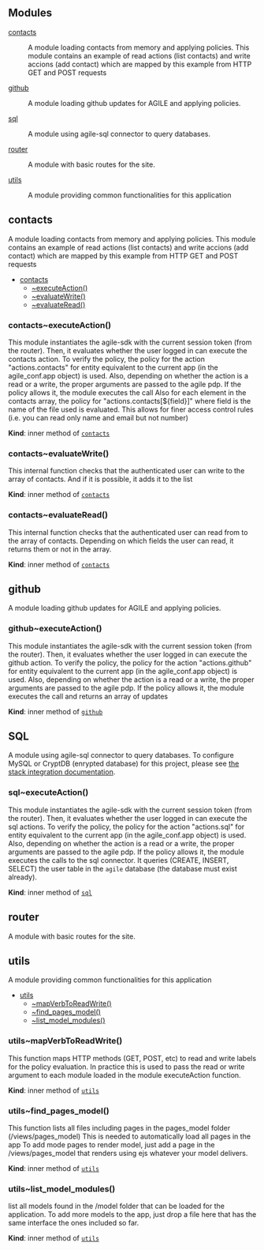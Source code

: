 ## Modules

<dl>
<dt><a href="#module_contacts">contacts</a></dt>
<dd><p>A module loading contacts from memory and applying policies.
This module contains an example of read actions (list contacts) and write accions (add contact) which are mapped by this example from HTTP GET and POST requests</p>
</dd>
<dt><a href="#module_github">github</a></dt>
<dd><p>A module loading github updates for AGILE and applying policies.</p>
</dd>
<dt><a href="#module_sql">sql</a></dt>
<dd><p>A module using agile-sql connector to query databases.</p>
</dd>
<dt><a href="#module_router">router</a></dt>
<dd><p>A module with basic routes for the site.</p>
</dd>
<dt><a href="#module_utils">utils</a></dt>
<dd><p>A module providing common functionalities for this application</p>
</dd>
</dl>

<a name="module_contacts"></a>

## contacts
A module loading contacts from memory and applying policies.
This module contains an example of read actions (list contacts) and write accions (add contact) which are mapped by this example from HTTP GET and POST requests


* [contacts](#module_contacts)
    * [~executeAction()](#module_contacts..executeAction)
    * [~evaluateWrite()](#module_contacts..evaluateWrite)
    * [~evaluateRead()](#module_contacts..evaluateRead)

<a name="module_contacts..executeAction"></a>

### contacts~executeAction()
This module instantiates the agile-sdk with the current session token (from the router).
Then, it evaluates whether the user logged in can execute the contacts action.
To verify the policy, the policy for the action "actions.contacts" for entity equivalent to the current app (in the agile_conf.app object) is used.
Also, depending on whether the action is a read or a write, the proper arguments are passed to the agile pdp.
If the policy allows it, the module executes the call
Also for each element in the contacts array, the policy for "actions.contacts[${field}]" where field is the name of the file used is evaluated.
This allows for finer access control rules (i.e. you can read only name and email but not number)

**Kind**: inner method of [<code>contacts</code>](#module_contacts)  
<a name="module_contacts..evaluateWrite"></a>

### contacts~evaluateWrite()
This internal function checks that the authenticated user can write to the array of contacts. And if it is possible, it adds it to the list

**Kind**: inner method of [<code>contacts</code>](#module_contacts)  
<a name="module_contacts..evaluateRead"></a>

### contacts~evaluateRead()
This internal function checks that the authenticated user can read from to the array of contacts. Depending on which fields the user can read, it returns them or not in the array.

**Kind**: inner method of [<code>contacts</code>](#module_contacts)  
<a name="module_github"></a>

## github
A module loading github updates for AGILE and applying policies.

<a name="module_github..executeAction"></a>

### github~executeAction()
This module instantiates the agile-sdk with the current session token (from the router).
Then, it evaluates whether the user logged in can execute the github action.
To verify the policy, the policy for the action "actions.github" for entity equivalent to the current app (in the agile_conf.app object) is used.
Also, depending on whether the action is a read or a write, the proper arguments are passed to the agile pdp.
If the policy allows it, the module executes the call and returns an array of updates

**Kind**: inner method of [<code>github</code>](#module_github)  
<a name="module_sql"></a>

## SQL
A module using agile-sql connector to query databases. To configure MySQL or CryptDB (enrypted database) for this project, please see [the stack integration documentation](https://github.com/Agile-IoT/agile-sql/blob/custom_backend/STACK.md).

<a name="module_sql..executeAction"></a>

### sql~executeAction()
This module instantiates the agile-sdk with the current session token (from the router).
Then, it evaluates whether the user logged in can execute the sql actions.
To verify the policy, the policy for the action "actions.sql" for entity equivalent to the current app (in the agile_conf.app object) is used.
Also, depending on whether the action is a read or a write, the proper arguments are passed to the agile pdp.
If the policy allows it, the module executes the calls to the sql connector. It queries (CREATE, INSERT, SELECT) the user table in the <code>agile</code> database (the database must exist already).

**Kind**: inner method of [<code>sql</code>](#module_sql)  
<a name="module_router"></a>

## router
A module with basic routes for the site.

<a name="module_utils"></a>

## utils
A module providing common functionalities for this application


* [utils](#module_utils)
    * [~mapVerbToReadWrite()](#module_utils..mapVerbToReadWrite)
    * [~find_pages_model()](#module_utils..find_pages_model)
    * [~list_model_modules()](#module_utils..list_model_modules)

<a name="module_utils..mapVerbToReadWrite"></a>

### utils~mapVerbToReadWrite()
This function maps HTTP methods (GET, POST, etc) to read and write labels for the policy evaluation.
In practice this is used to pass the read or write argument to each module loaded in the module executeAction function.

**Kind**: inner method of [<code>utils</code>](#module_utils)  
<a name="module_utils..find_pages_model"></a>

### utils~find_pages_model()
This function lists all files including pages in the pages_model folder (/views/pages_model)
This is needed to automatically load all pages in the app
To add mode pages to render model, just add a page in the /views/pages_model that renders using ejs whatever your model delivers.

**Kind**: inner method of [<code>utils</code>](#module_utils)  
<a name="module_utils..list_model_modules"></a>

### utils~list_model_modules()
list all models found in the /model folder that can be loaded for the application.
To add more models to the app, just drop a file here that has the same interface the ones included so far.

**Kind**: inner method of [<code>utils</code>](#module_utils)  
